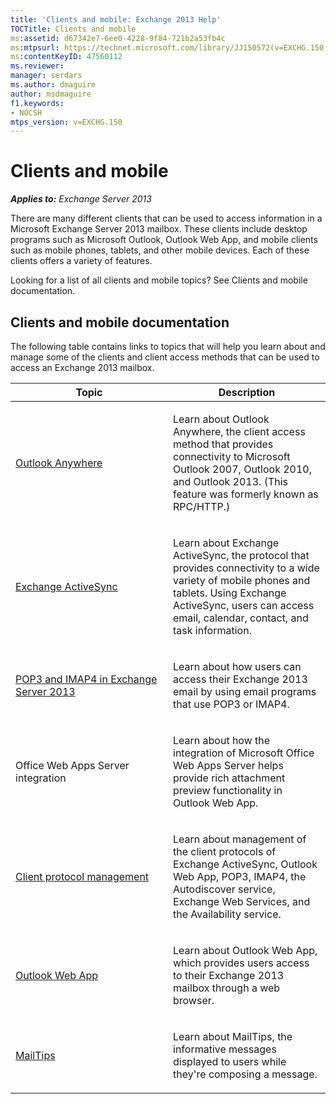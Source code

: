 ```yaml
---
title: 'Clients and mobile: Exchange 2013 Help'
TOCTitle: Clients and mobile
ms:assetid: d67342e7-6ee0-4228-9f84-721b2a53fb4c
ms:mtpsurl: https://technet.microsoft.com/library/JJ150572(v=EXCHG.150)
ms:contentKeyID: 47560112
ms.reviewer: 
manager: serdars
ms.author: dmaguire
author: msdmaguire
f1.keywords:
- NOCSH
mtps_version: v=EXCHG.150
---
```


# Clients and mobile

_**Applies to:** Exchange Server 2013_

There are many different clients that can be used to access information in a Microsoft Exchange Server 2013 mailbox. These clients include desktop programs such as Microsoft Outlook, Outlook Web App, and mobile clients such as mobile phones, tablets, and other mobile devices. Each of these clients offers a variety of features.

Looking for a list of all clients and mobile topics? See Clients and mobile documentation.

## Clients and mobile documentation

The following table contains links to topics that will help you learn about and manage some of the clients and client access methods that can be used to access an Exchange 2013 mailbox.

<table>
<colgroup>
<col style="width: 50%" />
<col style="width: 50%" />
</colgroup>
<thead>
<tr class="header">
<th>Topic</th>
<th>Description</th>
</tr>
</thead>
<tbody>
<tr class="odd">
<td><p><a href="outlook-anywhere-exchange-2013-help.md">Outlook Anywhere</a></p></td>
<td><p>Learn about Outlook Anywhere, the client access method that provides connectivity to Microsoft Outlook 2007, Outlook 2010, and Outlook 2013. (This feature was formerly known as RPC/HTTP.)</p></td>
</tr>
<tr class="even">
<td><p><a href="exchange-activesync-exchange-2013-help.md">Exchange ActiveSync</a></p></td>
<td><p>Learn about Exchange ActiveSync, the protocol that provides connectivity to a wide variety of mobile phones and tablets. Using Exchange ActiveSync, users can access email, calendar, contact, and task information.</p></td>
</tr>
<tr class="odd">
<td><p><a href="pop3-and-imap4-in-exchange-server-2013-exchange-2013-help.md">POP3 and IMAP4 in Exchange Server 2013</a></p></td>
<td><p>Learn about how users can access their Exchange 2013 email by using email programs that use POP3 or IMAP4.</p></td>
</tr>
<tr class="even">
<td><p>Office Web Apps Server integration</p></td>
<td><p>Learn about how the integration of Microsoft Office Web Apps Server helps provide rich attachment preview functionality in Outlook Web App.</p></td>
</tr>
<tr class="odd">
<td><p><a href="client-protocol-management-exchange-2013-help.md">Client protocol management</a></p></td>
<td><p>Learn about management of the client protocols of Exchange ActiveSync, Outlook Web App, POP3, IMAP4, the Autodiscover service, Exchange Web Services, and the Availability service.</p></td>
</tr>
<tr class="even">
<td><p><a href="outlook-web-app-exchange-2013-help.md">Outlook Web App</a></p></td>
<td><p>Learn about Outlook Web App, which provides users access to their Exchange 2013 mailbox through a web browser.</p></td>
</tr>
<tr class="odd">
<td><p><a href="https://docs.microsoft.com/exchange/clients-and-mobile-in-exchange-online/mailtips/mailtips">MailTips</a></p></td>
<td><p>Learn about MailTips, the informative messages displayed to users while they're composing a message.</p></td>
</tr>
</tbody>
</table>
